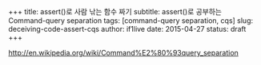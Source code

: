 +++
title: assert()로 사람 낚는 함수 짜기 
subtitle: assert()로 공부하는 Command-query separation
tags: [command-query separation, cqs]
slug: deceiving-code-assert-cqs
author: if1live
date: 2015-04-27
status: draft
+++

http://en.wikipedia.org/wiki/Command%E2%80%93query_separation
